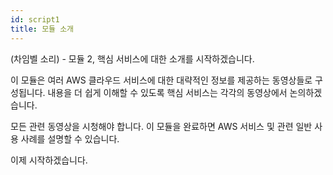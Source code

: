 ```yaml
---
id: script1
title: 모듈 소개
---
```


(차임벨 소리) - 모듈 2, 핵심 서비스에 대한 소개를 시작하겠습니다.

이 모듈은 여러 AWS 클라우드 서비스에 대한 대략적인 정보를 제공하는 동영상들로 구성됩니다. 내용을 더 쉽게 이해할 수 있도록 핵심 서비스는 각각의 동영상에서 논의하겠습니다.

모든 관련 동영상을 시청해야 합니다. 이 모듈을 완료하면 AWS 서비스 및 관련 일반 사용 사례를 설명할 수 있습니다.

이제 시작하겠습니다.
